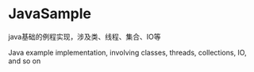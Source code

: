 # JavaSample
java基础的例程实现，涉及类、线程、集合、IO等

Java example implementation, involving classes, threads, collections, IO, and so on
